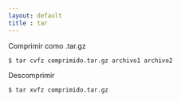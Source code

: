 ```yaml
--- 
layout: default
title : tar
---
```


Comprimir como .tar.gz

	$ tar cvfz comprimido.tar.gz archivo1 archivo2

Descomprimir 

	$ tar xvfz comprimido.tar.gz
